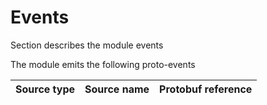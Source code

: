 # Events

Section describes the module events

The module emits the following proto-events

| Source type | Source name          | Protobuf  reference                                                                  |
| ----------- | -------------------- |--------------------------------------------------------------------------------------|
